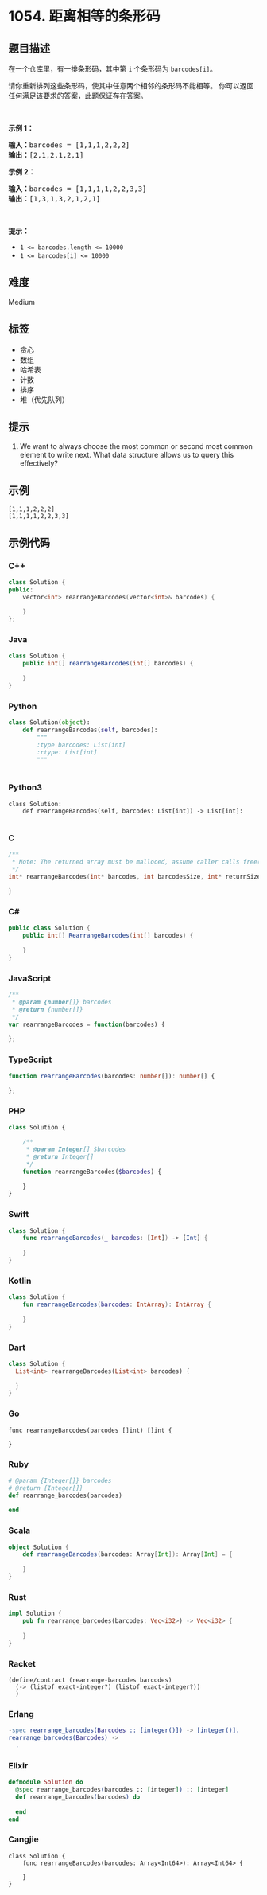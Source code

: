 # 1054. 距离相等的条形码

## 题目描述

<p>在一个仓库里，有一排条形码，其中第 <code>i</code> 个条形码为&nbsp;<code>barcodes[i]</code>。</p>

<p>请你重新排列这些条形码，使其中任意两个相邻的条形码不能相等。 你可以返回任何满足该要求的答案，此题保证存在答案。</p>

<p>&nbsp;</p>

<p><strong>示例 1：</strong></p>

<pre>
<strong>输入：</strong>barcodes = [1,1,1,2,2,2]
<strong>输出：</strong>[2,1,2,1,2,1]
</pre>

<p><strong>示例 2：</strong></p>

<pre>
<strong>输入：</strong>barcodes = [1,1,1,1,2,2,3,3]
<strong>输出：</strong>[1,3,1,3,2,1,2,1]</pre>

<p>&nbsp;</p>

<p><strong>提示：</strong></p>

<ul>
	<li><code>1 &lt;= barcodes.length &lt;= 10000</code></li>
	<li><code>1 &lt;= barcodes[i] &lt;= 10000</code></li>
</ul>


## 难度

Medium

## 标签

- 贪心
- 数组
- 哈希表
- 计数
- 排序
- 堆（优先队列）

## 提示

1. We want to always choose the most common or second most common element to write next.  What data structure allows us to query this effectively?

## 示例

```
[1,1,1,2,2,2]
[1,1,1,1,2,2,3,3]
```

## 示例代码

### C++

```cpp
class Solution {
public:
    vector<int> rearrangeBarcodes(vector<int>& barcodes) {
        
    }
};
```

### Java

```java
class Solution {
    public int[] rearrangeBarcodes(int[] barcodes) {
        
    }
}
```

### Python

```python
class Solution(object):
    def rearrangeBarcodes(self, barcodes):
        """
        :type barcodes: List[int]
        :rtype: List[int]
        """
        
```

### Python3

```python3
class Solution:
    def rearrangeBarcodes(self, barcodes: List[int]) -> List[int]:
        
```

### C

```c
/**
 * Note: The returned array must be malloced, assume caller calls free().
 */
int* rearrangeBarcodes(int* barcodes, int barcodesSize, int* returnSize) {
    
}
```

### C#

```csharp
public class Solution {
    public int[] RearrangeBarcodes(int[] barcodes) {
        
    }
}
```

### JavaScript

```javascript
/**
 * @param {number[]} barcodes
 * @return {number[]}
 */
var rearrangeBarcodes = function(barcodes) {
    
};
```

### TypeScript

```typescript
function rearrangeBarcodes(barcodes: number[]): number[] {
    
};
```

### PHP

```php
class Solution {

    /**
     * @param Integer[] $barcodes
     * @return Integer[]
     */
    function rearrangeBarcodes($barcodes) {
        
    }
}
```

### Swift

```swift
class Solution {
    func rearrangeBarcodes(_ barcodes: [Int]) -> [Int] {
        
    }
}
```

### Kotlin

```kotlin
class Solution {
    fun rearrangeBarcodes(barcodes: IntArray): IntArray {
        
    }
}
```

### Dart

```dart
class Solution {
  List<int> rearrangeBarcodes(List<int> barcodes) {
    
  }
}
```

### Go

```golang
func rearrangeBarcodes(barcodes []int) []int {
    
}
```

### Ruby

```ruby
# @param {Integer[]} barcodes
# @return {Integer[]}
def rearrange_barcodes(barcodes)
    
end
```

### Scala

```scala
object Solution {
    def rearrangeBarcodes(barcodes: Array[Int]): Array[Int] = {
        
    }
}
```

### Rust

```rust
impl Solution {
    pub fn rearrange_barcodes(barcodes: Vec<i32>) -> Vec<i32> {
        
    }
}
```

### Racket

```racket
(define/contract (rearrange-barcodes barcodes)
  (-> (listof exact-integer?) (listof exact-integer?))
  )
```

### Erlang

```erlang
-spec rearrange_barcodes(Barcodes :: [integer()]) -> [integer()].
rearrange_barcodes(Barcodes) ->
  .
```

### Elixir

```elixir
defmodule Solution do
  @spec rearrange_barcodes(barcodes :: [integer]) :: [integer]
  def rearrange_barcodes(barcodes) do
    
  end
end
```

### Cangjie

```cangjie
class Solution {
    func rearrangeBarcodes(barcodes: Array<Int64>): Array<Int64> {

    }
}
```

